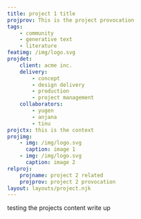 ```yaml
---
title: project 1 title
projprov: This is the project provocation
tags: 
    - community
    - generative text
    - literature
featimg: /img/logo.svg
projdet:
    client: acme inc.
    delivery:
        - concept
        - design delivery
        - production
        - project management
    collaborators:
        - yugen
        - anjana
        - tinu
projctx: this is the context
projimg:
    - img: /img/logo.svg
      caption: image 1
    - img: /img/logo.svg
      caption: image 2
relproj:
    projname: project 2 related
    projprov: project 2 provocation
layout: layouts/project.njk
---
```


testing the projects content write up